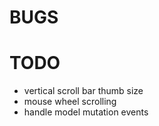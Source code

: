 # BUGS



# TODO

- vertical scroll bar thumb size
- mouse wheel scrolling
- handle model mutation events
